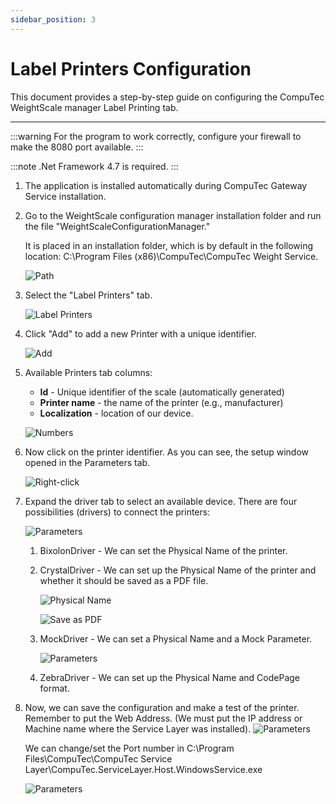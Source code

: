 ```yaml
---
sidebar_position: 3
---
```


# Label Printers Configuration

This document provides a step-by-step guide on configuring the CompuTec WeightScale manager Label Printing tab.

---

:::warning
    For the program to work correctly, configure your firewall to make the 8080 port available.
:::

:::note
    .Net Framework 4.7 is required.
:::

1. The application is installed automatically during CompuTec Gateway Service installation.

2. Go to the WeightScale configuration manager installation folder and run the file "WeightScaleConfigurationManager."

    It is placed in an installation folder, which is by default in the following location: C:\Program Files (x86)\CompuTec\CompuTec Weight Service\.

    ![Path](./media/lab1.webp)
3. Select the "Label Printers" tab.

    ![Label Printers](./media/lab2.webp)
4. Click "Add" to add a new Printer with a unique identifier.

    ![Add](./media/lab3.webp)
5. Available Printers tab columns:

    - **Id** - Unique identifier of the scale (automatically generated)
    - **Printer name** - the name of the printer (e.g., manufacturer)
    - **Localization** - location of our device.

    ![Numbers](./media/lab4.webp)
6. Now click on the printer identifier. As you can see, the setup window opened in the Parameters tab.

    ![Right-click](./media/lab5.webp)
7. Expand the driver tab to select an available device. There are four possibilities (drivers) to connect the printers:

    ![Parameters](./media/lab6.webp)

    1. BixolonDriver - We can set the Physical Name of the printer.
    2. CrystalDriver - We can set up the Physical Name of the printer and whether it should be saved as a PDF file.

        ![Physical Name](./media/lab7.webp)

        ![Save as PDF](./media/lab8.webp)
    3. MockDriver - We can set a Physical Name and a Mock Parameter.

        ![Parameters](./media/lab9.webp)
    4. ZebraDriver - We can set up the Physical Name and CodePage format.

8. Now, we can save the configuration and make a test of the printer. Remember to put the Web Address. (We must put the IP address or Machine name where the Service Layer was installed).
        ![Parameters](./media/lab10.webp)

    We can change/set the Port number in C:\Program Files\CompuTec\CompuTec Service Layer\CompuTec.ServiceLayer.Host.WindowsService.exe

    ![Parameters](./media/lab11.webp)

